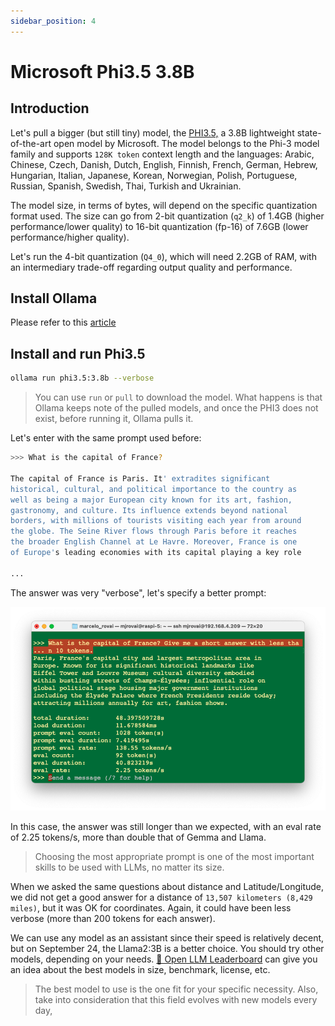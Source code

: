 ```yaml
---
sidebar_position: 4
---
```


# Microsoft Phi3.5 3.8B
## Introduction
Let's pull a bigger (but still tiny) model, the [PHI3.5,](https://ollama.com/library/phi3.5) a 3.8B lightweight state-of-the-art open model by Microsoft. The model belongs to the Phi-3 model family and supports `128K token` context length and the languages: Arabic, Chinese, Czech, Danish, Dutch, English, Finnish, French, German, Hebrew, Hungarian, Italian, Japanese, Korean, Norwegian, Polish, Portuguese, Russian, Spanish, Swedish, Thai, Turkish and Ukrainian.

The model size, in terms of bytes, will depend on the specific quantization format used. The size can go from 2-bit quantization (`q2_k`) of 1.4GB (higher performance/lower quality) to 16-bit quantization (fp-16) of 7.6GB (lower performance/higher quality). 

Let's run the 4-bit quantization (`Q4_0`), which will need 2.2GB of RAM, with an intermediary trade-off regarding output quality and performance.

## Install Ollama 

Please refer to this [article](./Setup_Ollama_on_RaspberryPi)


## Install and run Phi3.5
```bash
ollama run phi3.5:3.8b --verbose
```

> You can use `run` or `pull` to download the model. What happens is that Ollama keeps note of the pulled models, and once the PHI3 does not exist, before running it, Ollama pulls it.

Let's enter with the same prompt used before:

```bash
>>> What is the capital of France?

The capital of France is Paris. It' extradites significant 
historical, cultural, and political importance to the country as 
well as being a major European city known for its art, fashion, 
gastronomy, and culture. Its influence extends beyond national 
borders, with millions of tourists visiting each year from around 
the globe. The Seine River flows through Paris before it reaches 
the broader English Channel at Le Havre. Moreover, France is one 
of Europe's leading economies with its capital playing a key role 

...
```

The answer was very "verbose", let's specify a better prompt:

![](../../pictures/Chapter4/paris-2.png)

In this case, the answer was still longer than we expected, with an eval rate of 2.25 tokens/s, more than double that of Gemma and Llama. 

> Choosing the most appropriate prompt is one of the most important skills to be used with LLMs, no matter its size.

When we asked the same questions about distance and Latitude/Longitude, we did not get a good answer for a distance of `13,507 kilometers (8,429 miles)`, but it was OK for coordinates. Again, it could have been less verbose (more than 200 tokens for each answer). 

We can use any model as an assistant since their speed is relatively decent, but on September 24, the Llama2:3B is a better choice. You should try other models, depending on your needs. [🤗 Open LLM Leaderboard](https://huggingface.co/spaces/open-llm-leaderboard/open_llm_leaderboard) can give you an idea about the best models in size, benchmark, license, etc. 

> The best model to use is the one fit for your specific necessity. Also, take into consideration that this field evolves with new models every day,
